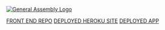 [![General Assembly Logo](https://camo.githubusercontent.com/1a91b05b8f4d44b5bbfb83abac2b0996d8e26c92/687474703a2f2f692e696d6775722e636f6d2f6b6538555354712e706e67)](https://generalassemb.ly/education/web-development-immersive)

[FRONT END REPO](https://github.com/0Squad/0squadmerch)
[DEPLOYED HEROKU SITE](https://murmuring-sea-28730.herokuapp.com/)
[DEPLOYED APP](0sqaud.github.io/0squadmerch)
